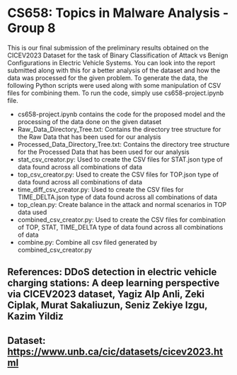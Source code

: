 # CS658: Topics in Malware Analysis - Group 8
This is our final submission of the preliminary results obtained on the CICEV2023 Dataset for the task of Binary Classification of Attack vs Benign Configurations in Electric Vehicle Systems. You can look into the report submitted along with this for a better analysis of the dataset and how the data was processed for the given problem. 
To generate the data, the following Python scripts were used along with some manipulation of CSV files for combining them. To run the code, simply use cs658-project.ipynb file.
* cs658-project.ipynb contains the code for the proposed model and the processing of the data done on the given dataset
* Raw_Data_Directory_Tree.txt: Contains the directory tree structure for the Raw Data that has been used for our analysis
* Processed_Data_Directory_Tree.txt: Contains the directory tree structure for the Processed Data that has been used for our analysis
* stat_csv_creator.py: Used to create the CSV files for STAT.json type of data found across all combinations of data
* top_csv_creator.py: Used to create the CSV files for TOP.json type of data found across all combinations of data
* time_diff_csv_creator.py: Used to create the CSV files for TIME_DELTA.json type of data found across all combinations of data
* top_clean.py: Create balance in the attack and normal scenarios in TOP data used
* combined_csv_creator.py: Used to create the CSV files for combination of TOP, STAT, TIME_DELTA type of data found across all combinations of data
* combine.py: Combine all csv filed generated by combined_csv_creator.py

## References: DDoS detection in electric vehicle charging stations: A deep learning perspective via CICEV2023 dataset, Yagiz Alp Anli, Zeki Ciplak, Murat Sakaliuzun, Seniz Zekiye Izgu, Kazim Yildiz
## Dataset: https://www.unb.ca/cic/datasets/cicev2023.html 
